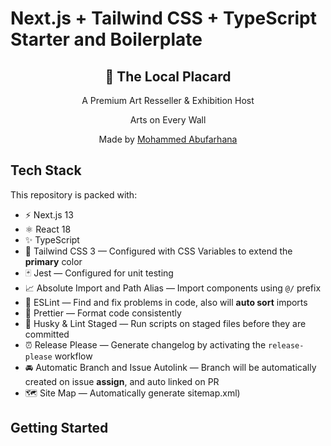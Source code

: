 # Next.js + Tailwind CSS + TypeScript Starter and Boilerplate

<div align="center">
  <h2>🔋 The Local Placard</h2>
    <p>A Premium Art Resseller & Exhibition Host</p>
  <p>Arts on Every Wall</p>
  <p>Made by <a href="https://realmohaa.me">Mohammed Abufarhana</a></p>
</div>

## Tech Stack

This repository is packed with:

- ⚡️ Next.js 13
- ⚛️ React 18
- ✨ TypeScript
- 💨 Tailwind CSS 3 — Configured with CSS Variables to extend the **primary** color
- 🃏 Jest — Configured for unit testing
- 📈 Absolute Import and Path Alias — Import components using `@/` prefix
- 📏 ESLint — Find and fix problems in code, also will **auto sort** imports
- 💖 Prettier — Format code consistently
- 🐶 Husky & Lint Staged — Run scripts on staged files before they are committed
- ⏰ Release Please — Generate changelog by activating the `release-please` workflow
- 🚘 Automatic Branch and Issue Autolink — Branch will be automatically created on issue **assign**, and auto linked on PR
- 🗺 Site Map — Automatically generate sitemap.xml)

## Getting Started
